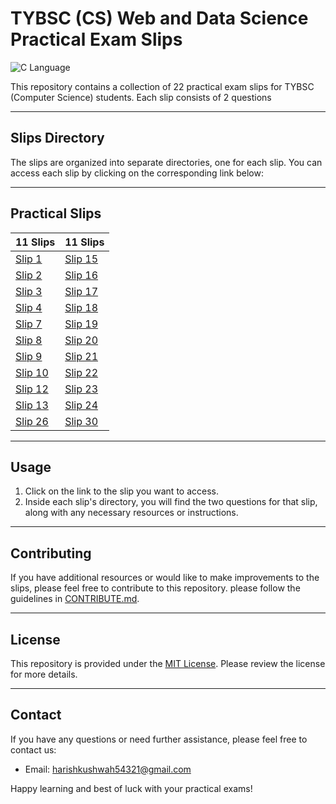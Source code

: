 # TYBSC (CS) Web and Data Science Practical Exam Slips 

![C Language](https://img.shields.io/badge/Language-c-blue.svg)

This repository contains a collection of 22 practical exam slips for TYBSC (Computer Science) students. Each slip consists of 2 questions

---

## Slips Directory

The slips are organized into separate directories, one for each slip. You can access each slip by clicking on the corresponding link below:

---

## Practical Slips


| 11 Slips                             | 11 Slips                            |
|---------------------------------------|---------------------------------------|
| [Slip 1](https://github.com/Harish-Kushwah/CS-Practical-Solutions/tree/main/sem6/Web_%26_DA/practicals/slip1)   | [Slip 15](https://github.com/Harish-Kushwah/CS-Practical-Solutions/tree/main/sem6/Web_%26_DA/practicals/slip15) |
| [Slip 2](https://github.com/Harish-Kushwah/CS-Practical-Solutions/tree/main/sem6/Web_%26_DA/practicals/slip2)   | [Slip 16](https://github.com/Harish-Kushwah/CS-Practical-Solutions/tree/main/sem6/Web_%26_DA/practicals/slip16) |
| [Slip 3](https://github.com/Harish-Kushwah/CS-Practical-Solutions/tree/main/sem6/Web_%26_DA/practicals/slip3)   | [Slip 17](https://github.com/Harish-Kushwah/CS-Practical-Solutions/tree/main/sem6/Web_%26_DA/practicals/slip17) |
| [Slip 4](https://github.com/Harish-Kushwah/CS-Practical-Solutions/tree/main/sem6/Web_%26_DA/practicals/slip4)   | [Slip 18](https://github.com/Harish-Kushwah/CS-Practical-Solutions/tree/main/sem6/Web_%26_DA/practicals/slip18) |
| [Slip 7](https://github.com/Harish-Kushwah/CS-Practical-Solutions/tree/main/sem6/Web_%26_DA/practicals/slip7)   | [Slip 19](https://github.com/Harish-Kushwah/CS-Practical-Solutions/tree/main/sem6/Web_%26_DA/practicals/slip19) |
| [Slip 8](https://github.com/Harish-Kushwah/CS-Practical-Solutions/tree/main/sem6/Web_%26_DA/practicals/slip8)   | [Slip 20](https://github.com/Harish-Kushwah/CS-Practical-Solutions/tree/main/sem6/Web_%26_DA/practicals/slip20) |
| [Slip 9](https://github.com/Harish-Kushwah/CS-Practical-Solutions/tree/main/sem6/Web_%26_DA/practicals/slip9)   | [Slip 21](https://github.com/Harish-Kushwah/CS-Practical-Solutions/tree/main/sem6/Web_%26_DA/practicals/slip21) |
| [Slip 10](https://github.com/Harish-Kushwah/CS-Practical-Solutions/tree/main/sem6/Web_%26_DA/practicals/slip10)   | [Slip 22](https://github.com/Harish-Kushwah/CS-Practical-Solutions/tree/main/sem6/Web_%26_DA/practicals/slip22) |
| [Slip 12](https://github.com/Harish-Kushwah/CS-Practical-Solutions/tree/main/sem6/Web_%26_DA/practicals/slip12)   | [Slip 23](https://github.com/Harish-Kushwah/CS-Practical-Solutions/tree/main/sem6/Web_%26_DA/practicals/slip23) |
| [Slip 13](https://github.com/Harish-Kushwah/CS-Practical-Solutions/tree/main/sem6/Web_%26_DA/practicals/slip13) | [Slip 24](https://github.com/Harish-Kushwah/CS-Practical-Solutions/tree/main/sem6/Web_%26_DA/practicals/slip24)|
| [Slip 26](https://github.com/Harish-Kushwah/CS-Practical-Solutions/tree/main/sem6/Web_%26_DA/practicals/slip26) | [Slip 30](https://github.com/Harish-Kushwah/CS-Practical-Solutions/tree/main/sem6/Web_%26_DA/practicals/slip30)|


---
## Usage

1. Click on the link to the slip you want to access.
2. Inside each slip's directory, you will find the two questions for that slip, along with any necessary resources or instructions.
---
## Contributing

If you have additional resources or would like to make improvements to the slips, please feel free to contribute to this repository.  please follow the guidelines in [CONTRIBUTE.md](https://github.com/Harish-Kushwah/Data-Structures-and-Algorithms-C/blob/slips/contribute.md).

---

## License

This repository is provided under the [MIT License](/LICENSE). Please review the license for more details.

---

## Contact

If you have any questions or need further assistance, please feel free to contact us:
- Email: [harishkushwah54321@gmail.com](mailto:harishkushwah5421@gmail.com)

Happy learning and best of luck with your practical exams!
